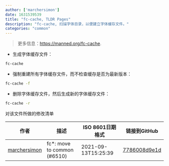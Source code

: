 ```yaml
---
author: ['marchersimon']
date: 1631539539
title: "fc-cache, TLDR Pages"
description: "fc-cache, 扫描字体目录，以便建立字体缓存文件。"
categories: "common"
---
```

> 更多信息：<https://manned.org/fc-cache>.

- 生成字体缓存文件：

```bash
fc-cache
```

- 强制重建所有字体缓存文件，而不检查缓存是否为最新版本：

```bash
fc-cache -f
```

- 删除字体缓存文件，然后生成新的字体缓存文件：

```bash
fc-cache -r
```
对该文件所做的修改清单


作者 | 描述 | ISO 8601日期格式 | 链接到GitHub
------|-----|-----|-----
[marchersimon](mailto:50295997+marchersimon@users.noreply.github.com) | fc*: move to common (#6510) | 2021-09-13T15:25:39 | [7786008d9e1d](https://github.com/tldr-pages/tldr/commit/7786008d9e1d2b3ffa31c3e95ac0127e42466190)

